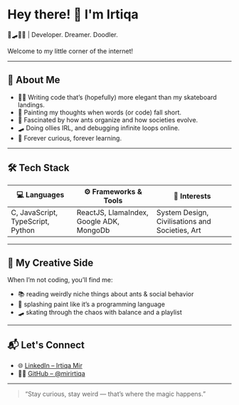# Hey there! 👋 I'm Irtiqa

🎨🛹🧠🐜 | Developer. Dreamer. Doodler. 

Welcome to my little corner of the internet!

---

## 💫 About Me

- 🧑‍💻 Writing code that’s (hopefully) more elegant than my skateboard landings.
- 🎨 Painting my thoughts when words (or code) fall short.
- 📖 Fascinated by how ants organize and how societies evolve.
- 🛹 Doing ollies IRL, and debugging infinite loops online.
- 🧠 Forever curious, forever learning.

---

## 🛠 Tech Stack

| 💻 Languages | ⚙️ Frameworks & Tools | 🎯 Interests |
|-------------|------------------------|--------------|
| C, JavaScript, TypeScript, Python | ReactJS, LlamaIndex, Google ADK, MongoDb | System Design, Civilisations and Societies, Art |

---

<!-- ## 🔥 GitHub Stats

![GitHub Streak](https://github-readme-streak-stats.herokuapp.com/?user=mirirtiqa&theme=tokyonight)
![Irtiqa's GitHub Stats](https://github-readme-stats.vercel.app/api?username=mirirtiqa&show_icons=true&theme=tokyonight)

---
--->
## 🎨 My Creative Side

When I’m not coding, you’ll find me:
- 📚 reading weirdly niche things about ants & social behavior  
- 🎨 splashing paint like it’s a programming language  
- 🛹 skating through the chaos with balance and a playlist  

---

## 📬 Let's Connect

- 🌐 [LinkedIn – Irtiqa Mir](https://in.linkedin.com/in/irtiqa-mir)
- 🧑‍🚀 [GitHub – @mirirtiqa](https://github.com/mirirtiqa)

---

> “Stay curious, stay weird — that’s where the magic happens.”


